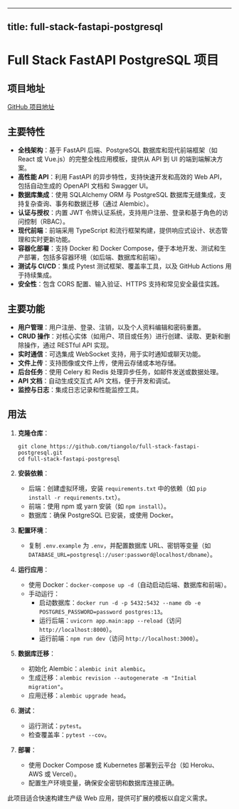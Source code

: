 
---
title: full-stack-fastapi-postgresql
---

# Full Stack FastAPI PostgreSQL 项目

## 项目地址
[GitHub 项目地址](https://github.com/tiangolo/full-stack-fastapi-postgresql)

## 主要特性
- **全栈架构**：基于 FastAPI 后端、PostgreSQL 数据库和现代前端框架（如 React 或 Vue.js）的完整全栈应用模板，提供从 API 到 UI 的端到端解决方案。
- **高性能 API**：利用 FastAPI 的异步特性，支持快速开发和高效的 Web API，包括自动生成的 OpenAPI 文档和 Swagger UI。
- **数据库集成**：使用 SQLAlchemy ORM 与 PostgreSQL 数据库无缝集成，支持复杂查询、事务和数据迁移（通过 Alembic）。
- **认证与授权**：内置 JWT 令牌认证系统，支持用户注册、登录和基于角色的访问控制（RBAC）。
- **现代前端**：前端采用 TypeScript 和流行框架构建，提供响应式设计、状态管理和实时更新功能。
- **容器化部署**：支持 Docker 和 Docker Compose，便于本地开发、测试和生产部署，包括多容器环境（如后端、数据库和前端）。
- **测试与 CI/CD**：集成 Pytest 测试框架、覆盖率工具，以及 GitHub Actions 用于持续集成。
- **安全性**：包含 CORS 配置、输入验证、HTTPS 支持和常见安全最佳实践。

## 主要功能
- **用户管理**：用户注册、登录、注销，以及个人资料编辑和密码重置。
- **CRUD 操作**：对核心实体（如用户、项目或任务）进行创建、读取、更新和删除操作，通过 RESTful API 实现。
- **实时通信**：可选集成 WebSocket 支持，用于实时通知或聊天功能。
- **文件上传**：支持图像或文件上传，使用云存储或本地存储。
- **后台任务**：使用 Celery 和 Redis 处理异步任务，如邮件发送或数据处理。
- **API 文档**：自动生成交互式 API 文档，便于开发和调试。
- **监控与日志**：集成日志记录和性能监控工具。

## 用法
1. **克隆仓库**：
   ```
   git clone https://github.com/tiangolo/full-stack-fastapi-postgresql.git
   cd full-stack-fastapi-postgresql
   ```

2. **安装依赖**：
   - 后端：创建虚拟环境，安装 `requirements.txt` 中的依赖（如 `pip install -r requirements.txt`）。
   - 前端：使用 npm 或 yarn 安装（如 `npm install`）。
   - 数据库：确保 PostgreSQL 已安装，或使用 Docker。

3. **配置环境**：
   - 复制 `.env.example` 为 `.env`，并配置数据库 URL、密钥等变量（如 `DATABASE_URL=postgresql://user:password@localhost/dbname`）。

4. **运行应用**：
   - 使用 Docker：`docker-compose up -d`（自动启动后端、数据库和前端）。
   - 手动运行：
     - 启动数据库：`docker run -d -p 5432:5432 --name db -e POSTGRES_PASSWORD=password postgres:13`。
     - 运行后端：`uvicorn app.main:app --reload`（访问 `http://localhost:8000`）。
     - 运行前端：`npm run dev`（访问 `http://localhost:3000`）。

5. **数据库迁移**：
   - 初始化 Alembic：`alembic init alembic`。
   - 生成迁移：`alembic revision --autogenerate -m "Initial migration"`。
   - 应用迁移：`alembic upgrade head`。

6. **测试**：
   - 运行测试：`pytest`。
   - 检查覆盖率：`pytest --cov`。

7. **部署**：
   - 使用 Docker Compose 或 Kubernetes 部署到云平台（如 Heroku、AWS 或 Vercel）。
   - 配置生产环境变量，确保安全密钥和数据库连接正确。

此项目适合快速构建生产级 Web 应用，提供可扩展的模板以自定义需求。
